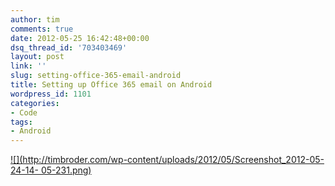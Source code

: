 ```yaml
---
author: tim
comments: true
date: 2012-05-25 16:42:48+00:00
dsq_thread_id: '703403469'
layout: post
link: ''
slug: setting-office-365-email-android
title: Setting up Office 365 email on Android
wordpress_id: 1101
categories:
- Code
tags:
- Android
---
```


[![](http://timbroder.com/wp-content/uploads/2012/05/Screenshot_2012-05-24-14-
05-231.png)](http://timbroder.com/wp-content/uploads/2012/05/Screenshot_2012-05-24-14-05-231.png)
